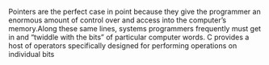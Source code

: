 Pointers are the perfect case in point because
they give the programmer an enormous amount of control over and access into the
computer’s memory.Along these same lines, systems programmers frequently must get in
and “twiddle with the bits” of particular computer words. C provides a host of operators
specifically designed for performing operations on individual bits
